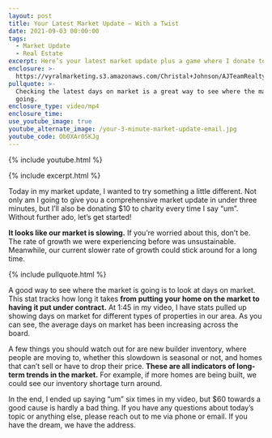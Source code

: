 ```yaml
---
layout: post
title: Your Latest Market Update — With a Twist
date: 2021-09-03 00:00:00
tags:
  - Market Update
  - Real Estate
excerpt: Here’s your latest market update plus a game where I donate to charity.
enclosure: >-
  https://vyralmarketing.s3.amazonaws.com/Christal+Johnson/AJTeamRealty+-what+is+good+in+the+hood.mp4
pullquote: >-
  Checking the latest days on market is a great way to see where the market is
  going.
enclosure_type: video/mp4
enclosure_time:
use_youtube_image: true
youtube_alternate_image: /your-3-minute-market-update-email.jpg
youtube_code: Ob0XAr05KJg
---
```

{% include youtube.html %}

{% include excerpt.html %}

Today in my market update, I wanted to try something a little different. Not only am I going to give you a comprehensive market update in under three minutes, but I’ll also be donating $10 to charity every time I say “um”. Without further ado, let’s get started\!

**It looks like our market is slowing.** If you’re worried about this, don’t be. The rate of growth we were experiencing before was unsustainable. Meanwhile, our current slower rate of growth could stick around for a long time.&nbsp;

{% include pullquote.html %}

A good way to see where the market is going is to look at days on market. This stat tracks how long it takes **from putting your home on the market to having it put under contract.** At 1:45 in my video, I have stats pulled up showing days on market for different types of properties in our area. As you can see, the average days on market has been increasing across the board.&nbsp;

A few things you should watch out for are new builder inventory, where people are moving to, whether this slowdown is seasonal or not, and homes that can’t sell or have to drop their price. **These are all indicators of long-term trends in the market.** For example, if more homes are being built, we could see our inventory shortage turn around.&nbsp;

In the end, I ended up saying “um” six times in my video, but $60 towards a good cause is hardly a bad thing. If you have any questions about today’s topic or anything else, please reach out to me via phone or email. If you have the dream, we have the address.
